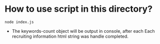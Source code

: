 # How to use script in this directory?
```
node index.js
```
* The keywords-count object will be output in console, after each Each recruiting information html string was handle completed.
